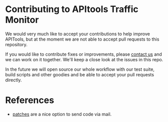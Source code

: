 # Contributing to APItools Traffic Monitor

We would very much like to accept your contributions to help improve
APITools, but at the moment we are not able to accept pull requests to
this repository.

If you would like to contribute fixes or improvements, please
[contact us](mailto:hello@apitools.com) and we can work on it
together. We'll keep a close look at the issues in this repo.

In the future we will open source our whole workflow with our test
suite, build scripts and other goodies and be able to accept your pull
requests directly.


# References

- [patches](https://www.kernel.org/pub/software/scm/git/docs/git-format-patch.html)
  are a nice option to send code via mail.
